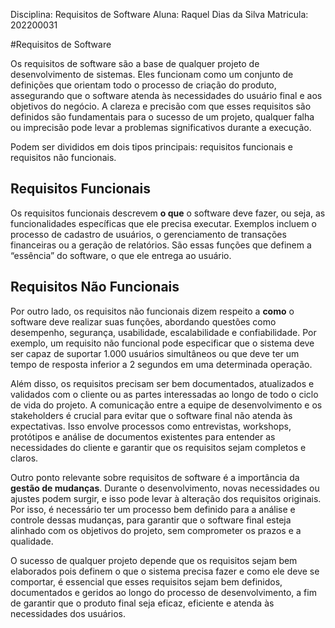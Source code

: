 Disciplina: Requisitos de Software
Aluna: Raquel Dias da Silva
Matricula: 202200031

#Requisitos de Software

Os requisitos de software são a base de qualquer projeto de desenvolvimento de sistemas. Eles funcionam como um conjunto de definições que orientam todo o processo de criação do produto, assegurando que o software atenda às necessidades do usuário final e aos objetivos do negócio. A clareza e precisão com que esses requisitos são definidos são fundamentais para o sucesso de um projeto, qualquer falha ou imprecisão pode levar a problemas significativos durante a execução.

Podem ser divididos em dois tipos principais: requisitos funcionais e requisitos não funcionais. 

## Requisitos Funcionais

Os requisitos funcionais descrevem **o que** o software deve fazer, ou seja, as funcionalidades específicas que ele precisa executar. Exemplos incluem o processo de cadastro de usuários, o gerenciamento de transações financeiras ou a geração de relatórios. São essas funções que definem a “essência” do software, o que ele entrega ao usuário.

## Requisitos Não Funcionais

Por outro lado, os requisitos não funcionais dizem respeito a **como** o software deve realizar suas funções, abordando questões como desempenho, segurança, usabilidade, escalabilidade e confiabilidade. Por exemplo, um requisito não funcional pode especificar que o sistema deve ser capaz de suportar 1.000 usuários simultâneos ou que deve ter um tempo de resposta inferior a 2 segundos em uma determinada operação. 

Além disso, os requisitos precisam ser bem documentados, atualizados e validados com o cliente ou as partes interessadas ao longo de todo o ciclo de vida do projeto. A comunicação entre a equipe de desenvolvimento e os stakeholders é crucial para evitar que o software final não atenda às expectativas. Isso envolve processos como entrevistas, workshops, protótipos e análise de documentos existentes para entender as necessidades do cliente e garantir que os requisitos sejam completos e claros.

Outro ponto relevante sobre requisitos de software é a importância da **gestão de mudanças**. Durante o desenvolvimento, novas necessidades ou ajustes podem surgir, e isso pode levar à alteração dos requisitos originais. Por isso, é necessário ter um processo bem definido para a análise e controle dessas mudanças, para garantir que o software final esteja alinhado com os objetivos do projeto, sem comprometer os prazos e a qualidade.

O sucesso de qualquer projeto depende que os requisitos sejam bem elaborados pois definem o que o sistema precisa fazer e como ele deve se comportar, é essencial que esses requisitos sejam bem definidos, documentados e geridos ao longo do processo de desenvolvimento, a fim de garantir que o produto final seja eficaz, eficiente e atenda às necessidades dos usuários.
